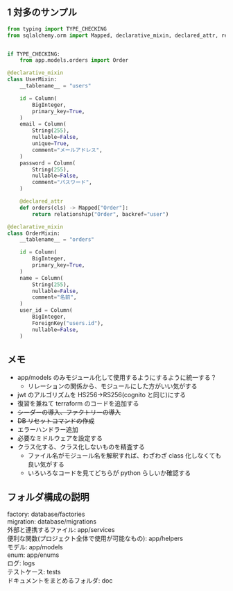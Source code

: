 ## 1 対多のサンプル

```python
from typing import TYPE_CHECKING
from sqlalchemy.orm import Mapped, declarative_mixin, declared_attr, relationship


if TYPE_CHECKING:
    from app.models.orders import Order

@declarative_mixin
class UserMixin:
    __tablename__ = "users"

    id = Column(
        BigInteger,
        primary_key=True,
    )
    email = Column(
        String(255),
        nullable=False,
        unique=True,
        comment="メールアドレス",
    )
    password = Column(
        String(255),
        nullable=False,
        comment="パスワード",
    )

    @declared_attr
    def orders(cls) -> Mapped["Order"]:
        return relationship("Order", backref="user")

@declarative_mixin
class OrderMixin:
    __tablename__ = "orders"

    id = Column(
        BigInteger,
        primary_key=True,
    )
    name = Column(
        String(255),
        nullable=False,
        comment="名前",
    )
    user_id = Column(
        BigInteger,
        ForeignKey("users.id"),
        nullable=False,
    )
```

## メモ

- app/models のみモジュール化して使用するようにするように統一する？
  - リレーションの関係から、モジュールにした方がいい気がする
- jwt のアルゴリズムを HS256->RS256(cognito と同じ)にする
- 復習を兼ねて terraform のコードを追加する
- ~~シーダーの導入、ファクトリーの導入~~
- ~~DB リセットコマンドの作成~~
- エラーハンドラー追加
- 必要なミドルウェアを設定する
- クラス化する、クラス化しないものを精査する
  - ファイル名がモジュール名を解釈すれば、わざわざ class 化しなくても良い気がする
  - いろいろなコードを見てどちらが python らしいか確認する

## フォルダ構成の説明

factory: database/factories  
migration: database/migrations  
外部と連携するファイル: app/services  
便利な関数(プロジェクト全体で使用が可能なもの): app/helpers  
モデル: app/models  
enum: app/enums  
ログ: logs  
テストケース: tests  
ドキュメントをまとめるフォルダ: doc
